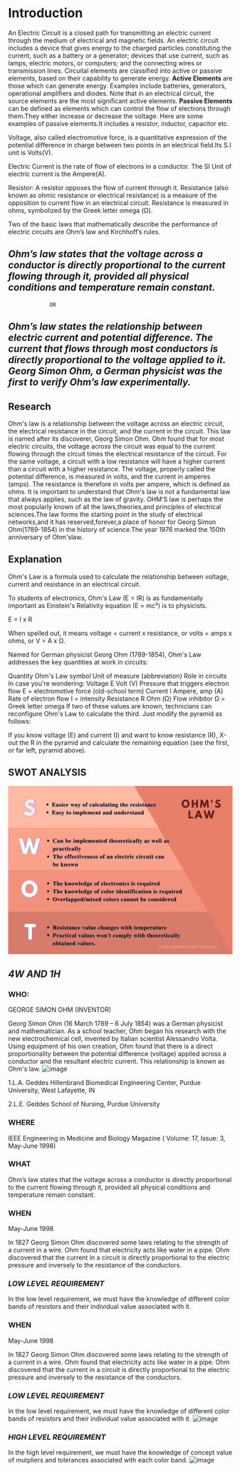# **Introduction**

An Electric Circuit is a closed path for transmitting an electric current through the medium of electrical and magnetic fields. An electric circuit includes a device that gives energy to the charged particles constituting the current, such as a battery or a generator; devices that use current, such as lamps, electric motors, or computers; and the connecting wires or transmission lines. Circuital elements are classified into active or passive elements, based on their capability to generate energy.
**Active Elements** are those which can generate energy. Examples include batteries, generators, operational amplifiers and diodes. Note that in an electrical circuit, the source elements are the most significant active elements.
**Passive Elements** can be defined as elements which can control the flow of electrons through them.They either increase or decrease the voltage. Here are some examples of passive elements.It includes a resistor, inductor, capacitor etc.

Voltage, also called electromotive force, is a quantitative expression of the potential difference in charge between two points in an electrical field.Its S.I unit is Volts(V).

Electric Current is the rate of flow of electrons in a conductor. The SI Unit of electric current is the Ampere(A).

Resistor: A resistor opposes the flow of current through it. Resistance (also known as ohmic resistance or electrical resistance) is a measure of the opposition to current flow in an electrical circuit. Resistance is measured in ohms, symbolized by the Greek letter omega (Ω).

Two of the basic laws that mathematically describe the performance of electric circuits are Ohm’s law and Kirchhoff’s rules.
## ***Ohm’s law states that the voltage across a conductor is directly proportional to the current flowing through it, provided all physical conditions and temperature remain constant.***                
                 OR
## ***Ohm’s law states the relationship between electric current and potential difference. The current that flows through most conductors is directly proportional to the voltage applied to it. Georg Simon Ohm, a German physicist was the first to verify Ohm’s law experimentally.***

## **Research**
Ohm's law is a relationship between the voltage across an electric circuit, the electrical resistance in the circuit, and the current in the circuit. This law is named after its discoverer, Georg Simon Ohm. Ohm found that for most electric circuits, the voltage across the circuit was equal to the current flowing through the circuit times the electrical resistance of the circuit. For the same voltage, a circuit with a low resistance will have a higher current than a circuit with a higher resistance. The voltage, properly called the potential difference, is measured in volts, and the current in amperes (amps). The resistance is therefore in volts per ampere, which is defined as ohms.
It is important to understand that Ohm's law is not a fundamental law that always applies, such as the law of gravity.
OHM'S law is perhaps the most popularly known of all the laws,theories,and principles of electrical sciences.The law forms the starting point in the study of electrical networks,and it has reserved,forever,a place of honor for Georg Simon Ohm(1789-1854) in the history of science.The year 1976 marked the 150th anniversary of Ohm'slaw.

## Explanation

Ohm's Law is a formula used to calculate the relationship between voltage, current and resistance in an electrical circuit.

To students of electronics, Ohm's Law (E = IR) is as fundamentally important as Einstein's Relativity equation (E = mc²) is to physicists.

E = I x R

When spelled out, it means voltage = current x resistance, or volts = amps x ohms, or V = A x Ω.

Named for German physicist Georg Ohm (1789-1854), Ohm's Law addresses the key quantities at work in circuits:

Quantity	Ohm's Law
symbol	Unit of measure
(abbreviation)	Role in circuits	In case you're wondering:
Voltage	E	Volt (V)	Pressure that triggers electron flow	E = electromotive force (old-school term)
Current	I	Ampere, amp (A)	Rate of electron flow	I = intensity
Resistance	R	Ohm (Ω)	Flow inhibitor	Ω = Greek letter omega
If two of these values are known, technicians can reconfigure Ohm's Law to calculate the third. Just modify the pyramid as follows:

If you know voltage (E) and current (I) and want to know resistance (R), X-out the R in the pyramid and calculate the remaining equation (see the first, or far left, pyramid above).

## **SWOT ANALYSIS**
![image](https://github.com/Harshithan-123/M1_Application_Resistance-Calculator/blob/4da09c94d5a9d706ec26ea1a581b82c39d66a2bf/1_Requirements/swot.png)

## ***4W AND 1H***

### WHO:
GEORGE SIMON OHM (INVENTOR)

Georg Simon Ohm (16 March 1789 – 6 July 1854) was a German physicist and mathematician. As a school teacher, Ohm began his research with the new electrochemical cell, invented by Italian scientist Alessandro Volta. Using equipment of his own creation, Ohm found that there is a direct proportionality between the potential difference (voltage) applied across a conductor and the resultant electric current. This relationship is known as Ohm's law.
![image](https://github.com/Rashmisam/L-tminiproject/blob/9923e9eeea4ac1404b7440ed0cba262e9e0069f2/1_Requirements/ohm.jpg)

1.L.A. Geddes
Hillenbrand Biomedical Engineering Center, Purdue University, West Lafayette, IN

2.L.E. Geddes
School of Nursing, Purdue University

### WHERE
IEEE Engineering in Medicine and Biology Magazine ( Volume: 17, Issue: 3, May-June 1998)

### WHAT
Ohm’s law states that the voltage across a conductor is directly proportional to the current flowing through it, provided all physical conditions and temperature remain constant.
### WHEN
May-June 1998

In 1827 Georg Simon Ohm discovered some laws relating to the strength of a current in a wire. Ohm found that electricity acts like water in a pipe. Ohm discovered that the current in a circuit is directly proportional to the electric pressure and inversely to the resistance of the conductors.

### ***LOW LEVEL REQUIREMENT***

In the low level requirement, we must have the knowledge of different color bands of resistors and their individual value associated with it.
### WHEN
May-June 1998

In 1827 Georg Simon Ohm discovered some laws relating to the strength of a current in a wire. Ohm found that electricity acts like water in a pipe. Ohm discovered that the current in a circuit is directly proportional to the electric pressure and inversely to the resistance of the conductors.

### ***LOW LEVEL REQUIREMENT***

In the low level requirement, we must have the knowledge of different color bands of resistors and their individual value associated with it.
![image](https://github.com/Rashmisam/L-tminiproject/blob/75c69c54afd5b280e39706dac4e661c7a1265b91/1_Requirements/bands.png)

### ***HIGH LEVEL REQUIREMENT***

In the high level requirement, we must have the knowledge of concept value of mutpliers and tolerances associated with each color band.
![image](https://github.com/Rashmisam/L-tminiproject/blob/6c447d97170edbe66d29687d20c7da2f238f74c0/1_Requirements/Resistor-color-code-chart.png)
